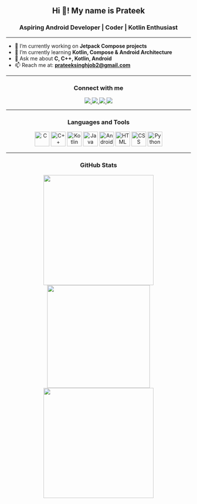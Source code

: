 <h2 align="center">Hi 👋! My name is Prateek</h2>
<h3 align="center">Aspiring Android Developer | Coder | Kotlin Enthusiast</h3>

---

- 🔭 I’m currently working on **Jetpack Compose projects**  
- 🌱 I’m currently learning **Kotlin, Compose & Android Architecture**  
- 💬 Ask me about **C, C++, Kotlin, Android**  
- 📫 Reach me at: **prateeksinghjob2@gmail.com**

---

<h3 align="center">Connect with me</h3>

<p align="center">
  <a href="https://instagram.com/prateek_noob">
    <img src="https://img.shields.io/badge/Instagram-%23E4405F.svg?style=for-the-badge&logo=Instagram&logoColor=white" />
  </a>
  <a href="https://linkedin.com/in/prateeknoob">
    <img src="https://img.shields.io/badge/LinkedIn-%230077B5.svg?style=for-the-badge&logo=linkedin&logoColor=white" />
  </a>
  <a href="https://x.com/prateek_noob">
    <img src="https://img.shields.io/badge/X-black.svg?style=for-the-badge&logo=X&logoColor=white" />
  </a>
  <a href="mailto:prateeksinghjob2@gmail.com">
    <img src="https://img.shields.io/badge/Email-D14836?style=for-the-badge&logo=gmail&logoColor=white" />
  </a>
</p>


---

<h3 align="center">Languages and Tools</h3>

<p align="center">
  <img src="https://cdn.jsdelivr.net/gh/devicons/devicon/icons/c/c-original.svg" width="40" height="40" alt="C" />
  <img src="https://cdn.jsdelivr.net/gh/devicons/devicon/icons/cplusplus/cplusplus-original.svg" width="40" height="40" alt="C++" />
  <img src="https://cdn.jsdelivr.net/gh/devicons/devicon/icons/kotlin/kotlin-original.svg" width="40" height="40" alt="Kotlin" />
  <img src="https://cdn.jsdelivr.net/gh/devicons/devicon/icons/java/java-original.svg" width="40" height="40" alt="Java" />
  <img src="https://cdn.jsdelivr.net/gh/devicons/devicon/icons/androidstudio/androidstudio-original.svg" width="40" height="40" alt="Android Studio" />
  <img src="https://cdn.jsdelivr.net/gh/devicons/devicon/icons/html5/html5-original.svg" width="40" height="40" alt="HTML" />
  <img src="https://cdn.jsdelivr.net/gh/devicons/devicon/icons/css3/css3-original.svg" width="40" height="40" alt="CSS" />
  <img src="https://cdn.jsdelivr.net/gh/devicons/devicon/icons/python/python-original.svg" width="40" height="40" alt="Python" />
</p>

---

<h3 align="center">GitHub Stats</h3>

<p align="center">
  <img src="https://github-readme-stats.vercel.app/api?username=prateeknoob&show_icons=true&theme=radical" width="300" />
  <img src="https://github-readme-stats.vercel.app/api/top-langs/?username=prateeknoob&layout=compact&theme=radical" width="280" />
  <img src="https://github-readme-streak-stats.herokuapp.com/?user=prateeknoob&theme=radical" width="300" />
</p>
